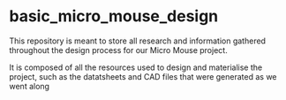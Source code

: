 # basic_micro_mouse_design
This repository is meant to store all research and information gathered throughout the design process for our Micro Mouse project.

It is composed of all the resources used to design and materialise the project, such as the datatsheets and CAD files that were generated as we went along
